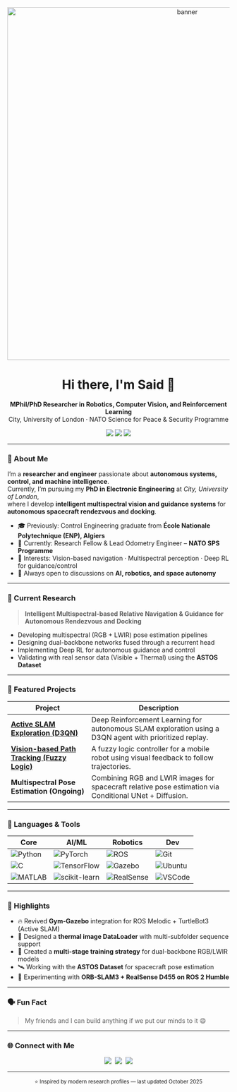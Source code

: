 <!-- README.md — Said Guerazem -->
<div align="center">
  <img src="https://github.com/SaidGuerazem/SaidGuerazem/assets/placeholder/banner.gif" alt="banner" width="800"/>
</div>

<h1 align="center">Hi there, I'm Said 👋</h1>

<p align="center">
  <b>MPhil/PhD Researcher in Robotics, Computer Vision, and Reinforcement Learning</b><br>
  City, University of London · NATO Science for Peace & Security Programme
</p>

<div align="center">
  <a href="mailto:said.guerazem@g.enp.edu.dz"><img src="https://img.shields.io/badge/Email-D14836?style=flat&logo=gmail&logoColor=white"/></a>
  <a href="https://www.linkedin.com/in/said-guerazem/"><img src="https://img.shields.io/badge/LinkedIn-0077B5?style=flat&logo=linkedin&logoColor=white"/></a>
  <a href="https://github.com/SaidGuerazem"><img src="https://img.shields.io/badge/GitHub-181717?style=flat&logo=github&logoColor=white"/></a>
</div>

---

### 🧠 About Me
I’m a **researcher and engineer** passionate about **autonomous systems, control, and machine intelligence**.  
Currently, I’m pursuing my **PhD in Electronic Engineering** at *City, University of London*,  
where I develop **intelligent multispectral vision and guidance systems** for **autonomous spacecraft rendezvous and docking**.

- 🎓 Previously: Control Engineering graduate from **École Nationale Polytechnique (ENP), Algiers**  
- 🔬 Currently: Research Fellow & Lead Odometry Engineer – **NATO SPS Programme**  
- 🧭 Interests: Vision-based navigation · Multispectral perception · Deep RL for guidance/control  
- 💬 Always open to discussions on **AI, robotics, and space autonomy**

---

### 🚀 Current Research
> **Intelligent Multispectral-based Relative Navigation & Guidance for Autonomous Rendezvous and Docking**

- Developing multispectral (RGB + LWIR) pose estimation pipelines  
- Designing dual-backbone networks fused through a recurrent head  
- Implementing Deep RL for autonomous guidance and control  
- Validating with real sensor data (Visible + Thermal) using the **ASTOS Dataset**

---

### 🧩 Featured Projects
| Project | Description |
|----------|--------------|
| [**Active SLAM Exploration (D3QN)**](https://github.com/SaidGuerazem/A-Deep-Reinforcement-Learning-Approach-for-Active-Slam-Exploration) | Deep Reinforcement Learning for autonomous SLAM exploration using a D3QN agent with prioritized replay. |
| [**Vision-based Path Tracking (Fuzzy Logic)**](https://github.com/SaidGuerazem/Vision-based-autonomous-path-tracking-of-a-mobile-robot-using-fuzzy-logic) | A fuzzy logic controller for a mobile robot using visual feedback to follow trajectories. |
| **Multispectral Pose Estimation (Ongoing)** | Combining RGB and LWIR images for spacecraft relative pose estimation via Conditional UNet + Diffusion. |

---

### 🧰 Languages & Tools
<div align="center">

| Core | AI/ML | Robotics | Dev |
|------|--------|-----------|------|
| ![Python](https://img.shields.io/badge/Python-3776AB?logo=python&logoColor=white) | ![PyTorch](https://img.shields.io/badge/PyTorch-EE4C2C?logo=pytorch&logoColor=white) | ![ROS](https://img.shields.io/badge/ROS2-22314E?logo=ros&logoColor=white) | ![Git](https://img.shields.io/badge/Git-E44C30?logo=git&logoColor=white) |
| ![C](https://img.shields.io/badge/C-00599C?logo=c&logoColor=white) | ![TensorFlow](https://img.shields.io/badge/TensorFlow-FF6F00?logo=tensorflow&logoColor=white) | ![Gazebo](https://img.shields.io/badge/Gazebo-000000?logo=ros&logoColor=white) | ![Ubuntu](https://img.shields.io/badge/Ubuntu-E95420?logo=ubuntu&logoColor=white) |
| ![MATLAB](https://img.shields.io/badge/MATLAB-FF8000?logo=mathworks&logoColor=white) | ![scikit-learn](https://img.shields.io/badge/scikit--learn-F7931E?logo=scikit-learn&logoColor=white) | ![RealSense](https://img.shields.io/badge/RealSense-00B8F0?logo=intel&logoColor=white) | ![VSCode](https://img.shields.io/badge/VS%20Code-0078D4?logo=visual-studio-code&logoColor=white) |

</div>

---

### 🧮 Highlights
- 🔥 Revived **Gym-Gazebo** integration for ROS Melodic + TurtleBot3 (Active SLAM)  
- 🧊 Designed a **thermal image DataLoader** with multi-subfolder sequence support  
- 🧠 Created a **multi-stage training strategy** for dual-backbone RGB/LWIR models  
- 🛰️ Working with the **ASTOS Dataset** for spacecraft pose estimation  
- 🤖 Experimenting with **ORB-SLAM3 + RealSense D455 on ROS 2 Humble**

---

### 🗣️ Fun Fact
> My friends and I can build anything if we put our minds to it 😄

---

### 🌐 Connect with Me
<p align="center">
  <a href="mailto:said.guerazem@g.enp.edu.dz"><img src="https://img.shields.io/badge/Email-D14836?style=for-the-badge&logo=gmail&logoColor=white"/></a>&nbsp;
  <a href="https://www.linkedin.com/in/said-guerazem/"><img src="https://img.shields.io/badge/LinkedIn-0077B5?style=for-the-badge&logo=linkedin&logoColor=white"/></a>&nbsp;
  <a href="https://github.com/SaidGuerazem"><img src="https://img.shields.io/badge/GitHub-181717?style=for-the-badge&logo=github&logoColor=white"/></a>
</p>

---

<div align="center">
  <sub>⭐ Inspired by modern research profiles — last updated October 2025</sub>
</div>
